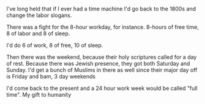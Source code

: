I've long held that if I ever had a time machine I'd go back to the 1800s and
change the labor slogans.

There was a fight for the 8-hour workday, for instance. 8-hours of free time, 8
of labor and 8 of sleep.

I'd do 6 of work, 8 of free, 10 of sleep.

Then there was the weekend, because their holy scriptures called for a day of
rest. Because there was Jewish presence, they got both Saturday and Sunday. I'd
get a bunch of Muslims in there as well since their major day off is Friday and
bam, 3 day weekends

I'd come back to the present and a 24 hour work week would be called "full
time". My gift to humanity
